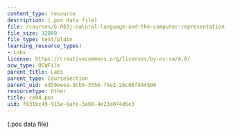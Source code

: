 ```yaml
---
content_type: resource
description: (.pos data file)
file: /courses/6-863j-natural-language-and-the-computer-representation-of-knowledge-spring-2003/f831bc49915e6afe3a604e23a074d6e3_ce04.pos
file_size: 32809
file_type: text/plain
learning_resource_types:
- Labs
license: https://creativecommons.org/licenses/by-nc-sa/4.0/
ocw_type: OCWFile
parent_title: Labs
parent_type: CourseSection
parent_uid: ed59eeea-9cb3-3556-fbe2-26c06f844506
resourcetype: Other
title: ce04.pos
uid: f831bc49-915e-6afe-3a60-4e23a074d6e3
---
```

(.pos data file)